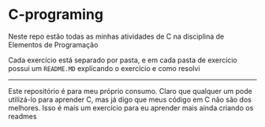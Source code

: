 # C-programing

Neste repo estão todas as minhas atividades de C na disciplina de Elementos de Programação

Cada exercício está separado por pasta, e em cada pasta de exercício possui um `README.MD` explicando o exercício e como resolvi

---

Este repositório é para meu próprio consumo. Claro que qualquer um pode utilizá-lo para aprender C, mas já digo que meus código em C não são dos melhores. Isso é mais um exercício para eu aprender mais ainda criando os readmes
